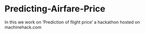 # Predicting-Airfare-Price
In this we work on  ‘Prediction of flight price’ a hackathon hosted on machinehack.com 
